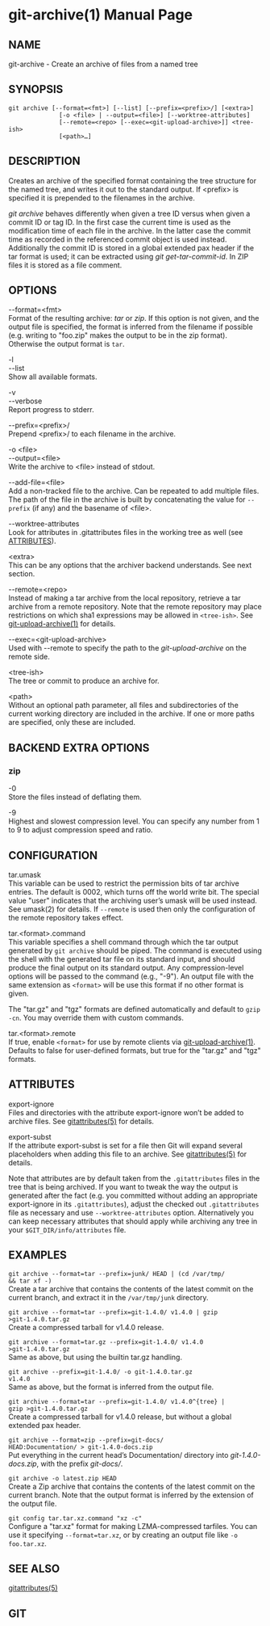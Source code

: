 git-archive(1) Manual Page
==========================

NAME
----

git-archive - Create an archive of files from a named tree

SYNOPSIS
--------

    git archive [--format=<fmt>] [--list] [--prefix=<prefix>/] [<extra>]
                  [-o <file> | --output=<file>] [--worktree-attributes]
                  [--remote=<repo> [--exec=<git-upload-archive>]] <tree-ish>
                  [<path>…​]

DESCRIPTION
-----------

Creates an archive of the specified format containing the tree structure for the named tree, and writes it out to the standard output. If &lt;prefix&gt; is specified it is prepended to the filenames in the archive.

*git archive* behaves differently when given a tree ID versus when given a commit ID or tag ID. In the first case the current time is used as the modification time of each file in the archive. In the latter case the commit time as recorded in the referenced commit object is used instead. Additionally the commit ID is stored in a global extended pax header if the tar format is used; it can be extracted using *git get-tar-commit-id*. In ZIP files it is stored as a file comment.

OPTIONS
-------

--format=&lt;fmt&gt;  
Format of the resulting archive: *tar* or *zip*. If this option is not given, and the output file is specified, the format is inferred from the filename if possible (e.g. writing to "foo.zip" makes the output to be in the zip format). Otherwise the output format is `tar`.

-l  
--list  
Show all available formats.

-v  
--verbose  
Report progress to stderr.

--prefix=&lt;prefix&gt;/  
Prepend &lt;prefix&gt;/ to each filename in the archive.

-o &lt;file&gt;  
--output=&lt;file&gt;  
Write the archive to &lt;file&gt; instead of stdout.

--add-file=&lt;file&gt;  
Add a non-tracked file to the archive. Can be repeated to add multiple files. The path of the file in the archive is built by concatenating the value for `--prefix` (if any) and the basename of &lt;file&gt;.

--worktree-attributes  
Look for attributes in .gitattributes files in the working tree as well (see [ATTRIBUTES](#ATTRIBUTES)).

&lt;extra&gt;  
This can be any options that the archiver backend understands. See next section.

--remote=&lt;repo&gt;  
Instead of making a tar archive from the local repository, retrieve a tar archive from a remote repository. Note that the remote repository may place restrictions on which sha1 expressions may be allowed in `<tree-ish>`. See [git-upload-archive(1)](git-upload-archive.html) for details.

--exec=&lt;git-upload-archive&gt;  
Used with --remote to specify the path to the *git-upload-archive* on the remote side.

&lt;tree-ish&gt;  
The tree or commit to produce an archive for.

&lt;path&gt;  
Without an optional path parameter, all files and subdirectories of the current working directory are included in the archive. If one or more paths are specified, only these are included.

BACKEND EXTRA OPTIONS
---------------------

### zip

-0  
Store the files instead of deflating them.

-9  
Highest and slowest compression level. You can specify any number from 1 to 9 to adjust compression speed and ratio.

CONFIGURATION
-------------

tar.umask  
This variable can be used to restrict the permission bits of tar archive entries. The default is 0002, which turns off the world write bit. The special value "user" indicates that the archiving user’s umask will be used instead. See umask(2) for details. If `--remote` is used then only the configuration of the remote repository takes effect.

tar.&lt;format&gt;.command  
This variable specifies a shell command through which the tar output generated by `git archive` should be piped. The command is executed using the shell with the generated tar file on its standard input, and should produce the final output on its standard output. Any compression-level options will be passed to the command (e.g., "-9"). An output file with the same extension as `<format>` will be use this format if no other format is given.

The "tar.gz" and "tgz" formats are defined automatically and default to `gzip -cn`. You may override them with custom commands.

tar.&lt;format&gt;.remote  
If true, enable `<format>` for use by remote clients via [git-upload-archive(1)](git-upload-archive.html). Defaults to false for user-defined formats, but true for the "tar.gz" and "tgz" formats.

ATTRIBUTES
----------

export-ignore  
Files and directories with the attribute export-ignore won’t be added to archive files. See [gitattributes(5)](gitattributes.html) for details.

export-subst  
If the attribute export-subst is set for a file then Git will expand several placeholders when adding this file to an archive. See [gitattributes(5)](gitattributes.html) for details.

Note that attributes are by default taken from the `.gitattributes` files in the tree that is being archived. If you want to tweak the way the output is generated after the fact (e.g. you committed without adding an appropriate export-ignore in its `.gitattributes`), adjust the checked out `.gitattributes` file as necessary and use `--worktree-attributes` option. Alternatively you can keep necessary attributes that should apply while archiving any tree in your `$GIT_DIR/info/attributes` file.

EXAMPLES
--------

 `git archive --format=tar --prefix=junk/ HEAD | (cd /var/tmp/                   && tar xf -)`   
Create a tar archive that contains the contents of the latest commit on the current branch, and extract it in the `/var/tmp/junk` directory.

 `git archive --format=tar --prefix=git-1.4.0/ v1.4.0 | gzip                   >git-1.4.0.tar.gz`   
Create a compressed tarball for v1.4.0 release.

 `git archive --format=tar.gz --prefix=git-1.4.0/ v1.4.0                   >git-1.4.0.tar.gz`   
Same as above, but using the builtin tar.gz handling.

 `git archive --prefix=git-1.4.0/ -o git-1.4.0.tar.gz                   v1.4.0`   
Same as above, but the format is inferred from the output file.

 `git archive --format=tar --prefix=git-1.4.0/ v1.4.0^{tree} |                   gzip >git-1.4.0.tar.gz`   
Create a compressed tarball for v1.4.0 release, but without a global extended pax header.

 `git archive --format=zip --prefix=git-docs/                   HEAD:Documentation/ > git-1.4.0-docs.zip`   
Put everything in the current head’s Documentation/ directory into *git-1.4.0-docs.zip*, with the prefix *git-docs/*.

 `git archive -o latest.zip HEAD`   
Create a Zip archive that contains the contents of the latest commit on the current branch. Note that the output format is inferred by the extension of the output file.

 `git config tar.tar.xz.command "xz -c"`   
Configure a "tar.xz" format for making LZMA-compressed tarfiles. You can use it specifying `--format=tar.xz`, or by creating an output file like `-o foo.tar.xz`.

SEE ALSO
--------

[gitattributes(5)](gitattributes.html)

GIT
---
